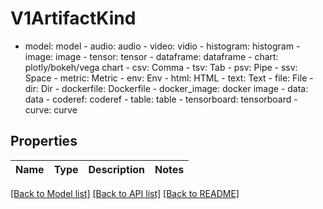 # V1ArtifactKind

- model: model  - audio: audio  - video: vidio  - histogram: histogram  - image: image  - tensor: tensor  - dataframe: dataframe  - chart: plotly/bokeh/vega chart  - csv: Comma  - tsv: Tab  - psv: Pipe  - ssv: Space  - metric: Metric  - env: Env  - html: HTML  - text: Text  - file: File  - dir: Dir  - dockerfile: Dockerfile  - docker_image: docker image  - data: data  - coderef: coderef  - table: table  - tensorboard: tensorboard  - curve: curve
## Properties
Name | Type | Description | Notes
------------ | ------------- | ------------- | -------------

[[Back to Model list]](../README.md#documentation-for-models) [[Back to API list]](../README.md#documentation-for-api-endpoints) [[Back to README]](../README.md)


